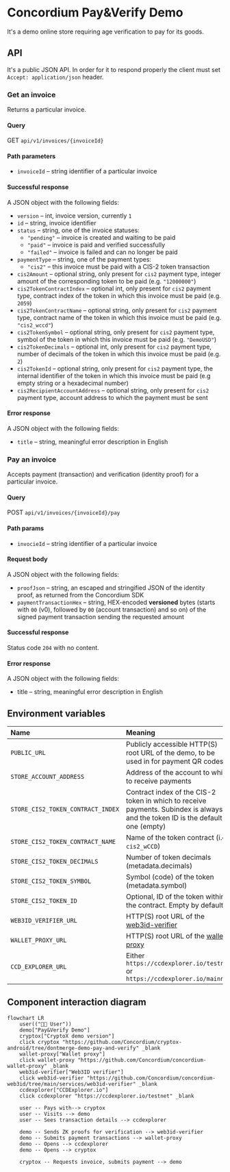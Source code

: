 # Concordium Pay&Verify Demo

It's a demo online store requiring age verification to pay for its goods.

## API

It's a public JSON API. In order for it to respond properly the client must set `Accept: application/json` header.

### Get an invoice

Returns a particular invoice.

#### Query

GET `api/v1/invoices/{invoiceId}`

#### Path parameters

- `invoiceId` – string identifier of a particular invoice

#### Successful response

A JSON object with the following fields:

- `version` – int, invoice version, currently `1`
- `id` – string, invoice identifier
- `status` – string, one of the invoice statuses:
    - `"pending"` – invoice is created and waiting to be paid
    - `"paid"` – invoice is paid and verified successfully
    - `"failed"` – invoice is failed and can no longer be paid
- `paymentType` – string, one of the payment types:
    - `"cis2"` – this invoice must be paid with a CIS-2 token transaction
- `cis2Amount` – optional string, only present for `cis2` payment type, integer amount of the corresponding token to be paid (e.g. `"12000000"`)
- `cis2TokenContractIndex` – optional int, only present for `cis2` payment type, contract index of the token in which this invoice must be paid (e.g. `2059`)
- `cis2TokenContractName` – optional string, only present for `cis2` payment type, contract name of the token in which this invoice must be paid (e.g. `"cis2_wccd"`)
- `cis2TokenSymbol` – optional string, only present for `cis2` payment type, symbol of the token in which this invoice must be paid (e.g. `"DemoUSD"`)
- `cis2TokenDecimals` – optional int, only present for `cis2` payment type, number of decimals of the token in which this invoice must be paid (e.g. `2`)
- `cis2TokenId` – optional string, only present for `cis2` payment type, the internal identifier of the token in which this invoice must be paid (e.g empty string or a hexadecimal number) 
- `cis2RecipientAccountAddress` – optional string, only present for `cis2` payment type, account address to which the payment must be sent

#### Error response

A JSON object with the following fields:

- `title` – string, meaningful error description in English

### Pay an invoice

Accepts payment (transaction) and verification (identity proof) for a particular invoice.

#### Query

POST `api/v1/invoices/{invoiceId}/pay`

#### Path params

- `invocieId` – string identifier of a particular invoice

#### Request body

A JSON object with the following fields:

- `proofJson` – string, an escaped and stringified JSON of the identity proof, as returned from the Concordium SDK
- `paymentTransactionHex` – string, HEX-encoded **versioned** bytes (starts with `00` (v0), followed by `00` (account transaction) and so on) of the signed payment transaction sending the requested amount

#### Successful response

Status code `204` with no content.

#### Error response

A JSON object with the following fields:

- title – string, meaningful error description in English

## Environment variables

| Name                              | Meaning                                                                                                                          |                                                                          
|:----------------------------------|:---------------------------------------------------------------------------------------------------------------------------------|
| `PUBLIC_URL`                      | Publicly accessible HTTP(S) root URL of the demo, to be used in for payment QR codes                                             |
| `STORE_ACCOUNT_ADDRESS`           | Address of the account to which to receive payments                                                                              |
| `STORE_CIS2_TOKEN_CONTRACT_INDEX` | Contract index of the CIS-2 token in which to receive payments. Subindex is always 0 and the token ID is the default one (empty) |
| `STORE_CIS2_TOKEN_CONTRACT_NAME`  | Name of the token contract (i.e. `cis2_wCCD`)                                                                                    |
| `STORE_CIS2_TOKEN_DECIMALS`       | Number of token decimals (metadata.decimals)                                                                                     |
| `STORE_CIS2_TOKEN_SYMBOL`         | Symbol (code) of the token (metadata.symbol)                                                                                     |
| `STORE_CIS2_TOKEN_ID`             | Optional, ID of the token within the contract. Empty by default                                                                  |
| `WEB3ID_VERIFIER_URL`             | HTTP(S) root URL of the [web3id-verifier](https://github.com/Concordium/concordium-web3id/tree/main/services/web3id-verifier)    |
| `WALLET_PROXY_URL`                | HTTP(S) root URL of the [wallet-proxy](https://github.com/Concordium/concordium-wallet-proxy)                                    |
| `CCD_EXPLORER_URL`                | Either `https://ccdexplorer.io/testnet` or `https://ccdexplorer.io/mainnet`                                                      |

## Component interaction diagram

```mermaid
flowchart LR
    user(("🧑🏻 User"))
    demo["Pay&Verify Demo"]
    cryptox["CryptoX demo version"]
    click cryptox "https://github.com/Concordium/cryptox-android/tree/dontmerge-demo-pay-and-verify" _blank
    wallet-proxy["Wallet proxy"]
    click wallet-proxy "https://github.com/Concordium/concordium-wallet-proxy" _blank
    web3id-verifier["Web3ID verifier"]
    click web3id-verifier "https://github.com/Concordium/concordium-web3id/tree/main/services/web3id-verifier" _blank
    ccdexplorer["CCDExplorer.io"]
    click ccdexplorer "https://ccdexplorer.io/testnet" _blank
    
    user -- Pays with--> cryptox
    user -- Visits --> demo
    user -- Sees transaction details --> ccdexplorer

    demo -- Sends ZK proofs for verification --> web3id-verifier
    demo -- Submits payment transactions --> wallet-proxy
    demo -- Opens --> ccdexplorer
    demo -- Opens --> cryptox
    
    cryptox -- Requests invoice, submits payment --> demo
```
